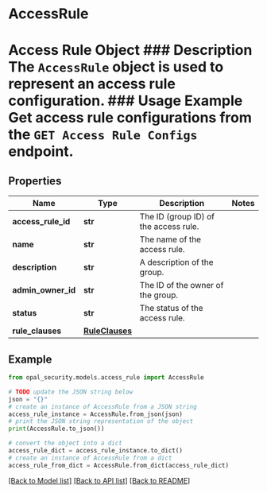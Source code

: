 # AccessRule

# Access Rule Object ### Description The `AccessRule` object is used to represent an access rule configuration.  ### Usage Example Get access rule configurations from the `GET Access Rule Configs` endpoint.

## Properties

Name | Type | Description | Notes
------------ | ------------- | ------------- | -------------
**access_rule_id** | **str** | The ID (group ID) of the access rule. | 
**name** | **str** | The name of the access rule. | 
**description** | **str** | A description of the group. | 
**admin_owner_id** | **str** | The ID of the owner of the group. | 
**status** | **str** | The status of the access rule. | 
**rule_clauses** | [**RuleClauses**](RuleClauses.md) |  | 

## Example

```python
from opal_security.models.access_rule import AccessRule

# TODO update the JSON string below
json = "{}"
# create an instance of AccessRule from a JSON string
access_rule_instance = AccessRule.from_json(json)
# print the JSON string representation of the object
print(AccessRule.to_json())

# convert the object into a dict
access_rule_dict = access_rule_instance.to_dict()
# create an instance of AccessRule from a dict
access_rule_from_dict = AccessRule.from_dict(access_rule_dict)
```
[[Back to Model list]](../README.md#documentation-for-models) [[Back to API list]](../README.md#documentation-for-api-endpoints) [[Back to README]](../README.md)


